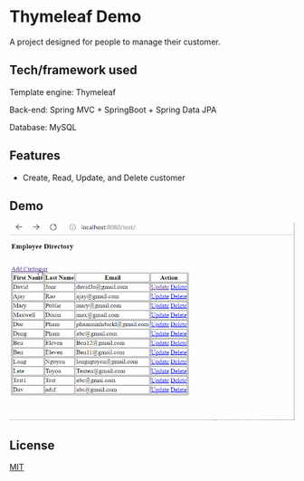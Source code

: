 # Thymeleaf Demo

A project designed for people to manage their customer.


## Tech/framework used

Template engine:
Thymeleaf

Back-end:
Spring MVC + SpringBoot + Spring Data JPA

Database:
MySQL

## Features
- Create, Read, Update, and Delete customer

## Demo
<img src='https://github.com/DucPham17/thymeleafdemo/blob/master/Spring%20JPA%2C%20REST%20Demo.gif' title='Video Walkthrough' width='' alt='Video Walkthrough' />


## License
[MIT](https://choosealicense.com/licenses/mit/)
